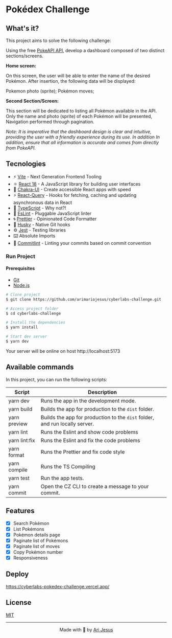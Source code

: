 # Pokédex Challenge

## What's it?

This project aims to solve the following challenge:

Using the free [PokeAPI API](https://pokeapi.co), develop a dashboard composed of two distinct sections/screens.

**Home screen:**

On this screen, the user will be able to enter the name of the desired Pokémon. After insertion, the following data will be displayed:

Pokemon photo (sprite);
Pokémon moves;

**Second Section/Screen:**

This section will be dedicated to listing all Pokémon available in the API. Only the name and photo (sprite) of each Pokémon will be presented,
Navigation performed through pagination.

*Note: It is imperative that the dashboard design is clear and intuitive,
providing the user with a friendly experience during its use. In addition
In addition, ensure that all information is accurate and comes from
directly from PokeAPI.*

## Tecnologies

- ⚡️ [Vite](https://vitejs.dev/) - Next Generation Frontend Tooling
- ⚛️ [React 18](https://reactjs.org/) - A JavaScript library for building user interfaces
- 🎨 [Chakra-UI](https://chakra-ui.com/) - Create accessible React apps with speed
- ⚡ [React-Query](https://tanstack.com/query/latest/) - Hooks for fetching, caching and updating asynchronous data in React
- 💎 [TypeScript](https://www.typescriptlang.org/) - Why not?!
- 🔨 [EsLint](https://eslint.org/) - Pluggable JavaScript linter
- 🌀 [Prettier](https://prettier.io) - Opinionated Code Formatter
- 🐺 [Husky](https://github.com/typicode/husky) - Native Git hooks
- ⚙️ [Jest](https://jestjs.io/) - Testing libraries
- ⌨️ Absolute Imports
- 📑 [Commitlint](https://commitlint.js.org/) - Linting your commits based on commit convention

### Run Project

#### Prerequisites

- [Git](https://git-scm.com/)
- [Node.js](https://nodejs.org/en/)

```bash
# Clone project
$ git clone https://github.com/arimariojesus/cyberlabs-challenge.git

# Access project folder
$ cd cyberlabs-challenge

# Install the dependencies
$ yarn install

# Start dev server
$ yarn dev
```

Your server will be online on host http://localhost:5173

## Available commands

<p>In this project, you can run the following scripts:</p>

| Script        | Description                                                                 |
| ------------- | --------------------------------------------------------------------------- |
| yarn dev      | Runs the app in the development mode.                                       |
| yarn build    | Builds the app for production to the `dist` folder.                         |
| yarn preview  | Builds the app for production to the `dist` folder, and run locally server. |
| yarn lint     | Runs the Eslint and show code problems                                      |
| yarn lint:fix | Runs the Eslint and fix the code problems                                   |
| yarn format   | Runs the Prettier and fix code style                                        |
| yarn compile  | Runs the TS Compiling                                                       |
| yarn test     | Run the app tests.                                                          |
| yarn commit   | Open the CZ CLI to create a message to your commit.                         |

## Features

- [x] Search Pokémon
- [x] List Pokémons
- [x] Pokémon details page
- [x] Paginate list of Pokémons
- [x] Paginate list of moves
- [x] Copy Pokémon number
- [x] Responsiveness

## Deploy

https://cyberlabs-pokedex-challenge.vercel.app/

## License

[MIT](https://choosealicense.com/licenses/mit/)

---

<p align="center">
  Made with 💜 by <a href="https://www.linkedin.com/in/arimariojesus">Ari Jesus</a>
</p>

